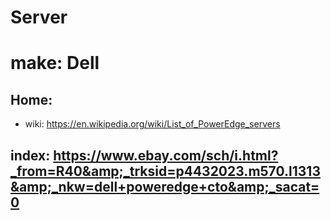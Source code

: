# Server
# make: Dell

## Home:
- wiki: https://en.wikipedia.org/wiki/List_of_PowerEdge_servers

## index: https://www.ebay.com/sch/i.html?_from=R40&amp;_trksid=p4432023.m570.l1313&amp;_nkw=dell+poweredge+cto&amp;_sacat=0

